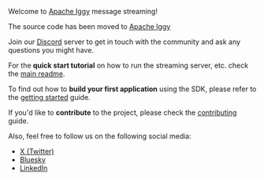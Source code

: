Welcome to [Apache Iggy](https://iggy.rs) message streaming!

The source code has been moved to [Apache Iggy](https://github.com/apache/iggy/)

Join our [Discord](https://iggy.rs/discord) server to get in touch with the community and ask any questions you might have.

For the **quick start tutorial** on how to run the streaming server, etc. check the [main readme](https://github.com/apache/iggy/blob/master/README.md).

To find out how to **build your first application** using the SDK, please refer to the [getting started](https://iggy.apache.org/docs/introduction/getting-started) guide.

If you'd like to **contribute** to the project, please check the [contributing](https://github.com/apache/iggy/blob/master/CONTRIBUTING.md) guide.

Also, feel free to follow us on the following social media:
- [X (Twitter)](https://x.com/ApacheIggy)
- [Bluesky](https://bsky.app/profile/iggy.rs)
- [LinkedIn](https://www.linkedin.com/company/apache-iggy/)
